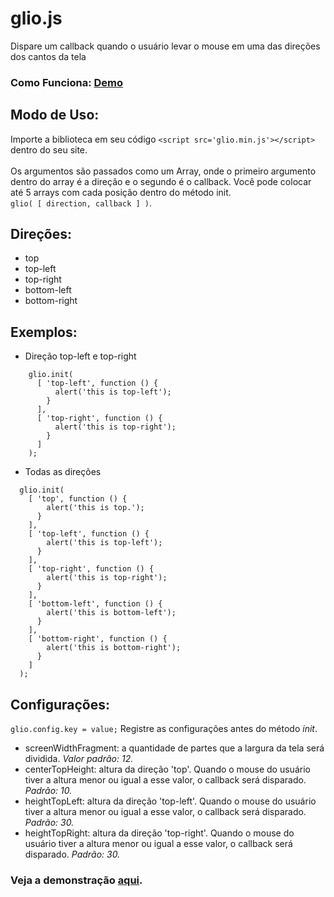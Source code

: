 # glio.js
Dispare um callback quando o usuário levar o mouse em uma das direções dos cantos da tela
###  Como Funciona: <a href="http://luisvinicius167.github.io/gliojs/"> Demo </a>

## Modo de Uso:
Importe a biblioteca em seu código ```<script src='glio.min.js'></script>``` dentro do seu site.<br><br>
Os argumentos são passados como um Array, onde o primeiro argumento dentro do array é a direção e o segundo é o callback. Você pode colocar até 5 arrays com cada posição dentro do método init. <br>
```glio( [ direction, callback ] )```.

## Direções:
* top
* top-left
* top-right
* bottom-left
* bottom-right

## Exemplos:
* Direção top-left e top-right
```
    glio.init(
      [ 'top-left', function () {
          alert('this is top-left');
        }
      ],
      [ 'top-right', function () {
          alert('this is top-right');
        }
      ]
    );
```

* Todas as direções
```
  glio.init(
    [ 'top', function () {
        alert('this is top.');
      }
    ],
    [ 'top-left', function () {
        alert('this is top-left');
      }
    ],
    [ 'top-right', function () {
        alert('this is top-right');
      }
    ],
    [ 'bottom-left', function () {
        alert('this is bottom-left');
      }
    ],
    [ 'bottom-right', function () {
        alert('this is bottom-right'); 
      }
    ] 
  );
```

## Configurações:
  ```glio.config.key = value;``` Registre as configurações antes do método <i>init</i>. 
 * screenWidthFragment: a quantidade de partes que a largura da tela será dividida. <i>Valor padrão: 12.</i>
 * centerTopHeight: altura da direção 'top'. Quando o mouse do usuário tiver a altura menor ou igual a esse valor, o callback será disparado. <i>Padrão: 10.</i>
 * heightTopLeft: altura da direção 'top-left'. Quando o mouse do usuário tiver a altura menor ou igual a esse valor, o callback será disparado. <i>Padrão: 30.</i>
 * heightTopRight: altura da direção 'top-right'. Quando o mouse do usuário tiver a altura menor ou igual a esse valor, o callback será disparado. <i>Padrão: 30.</i>

### Veja a demonstração <a href="http://luisvinicius167.github.io/gliojs/"> aqui</a>.
